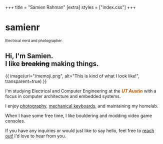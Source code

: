 +++
title = "Samien Rahman"
[extra]
styles = ["index.css"]
+++

<div id="home-splash">
    <h1><span>samienr</span></h1>
    <small>Electrical nerd and photographer.</small>
</div>
<div id="about-header">
<h2>
Hi, I'm Samien.<br>
I like </span> <del class="glitched"> breaking</del> making things.
</h2>
{{ image(url="/memoji.png", alt="This is kind of what I look like!", transparent=true) }}
</div>

I'm studying <colorize>Electrical and Computer Engineering</colorize> at the <span style="color: #bf5700;">***UT Austin***</span> with a focus in <colorize>computer architecture</colorize> and <colorize>embedded systems.</colorize>

I enjoy [photography,](@/photography/index.md) [mechanical keyboards,](../tags/keyboards/) and maintaining my homelab.

When I have some free time, I like <colorize>bouldering</colorize> and <colorize>modding video game consoles.</colorize>

If you have any inquiries or would just like to say hello, feel free to [reach out!](../contact) I'd love to hear from you.
